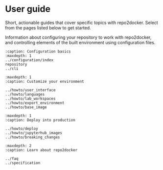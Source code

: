 # User guide

Short, actionable guides that cover specific topics with repo2docker.
Select from the pages listed below to get started.

Information about configuring your repository to work with repo2docker,
and controlling elements of the built environment using configuration files.

```{toctree}
:caption: Configuration basics
:maxdepth: 1
../configuration/index
repository
../cli
```

```{toctree}
:maxdepth: 1
:caption: Customize your environment

../howto/user_interface
../howto/languages
../howto/lab_workspaces
../howto/export_environment
../howto/base_image
```

```{toctree}
:maxdepth: 1
:caption: Deploy into production

../howto/deploy
../howto/jupyterhub_images
../howto/breaking_changes
```

```{toctree}
:maxdepth: 2
:caption: Learn about repo2docker

../faq
../specification
```

